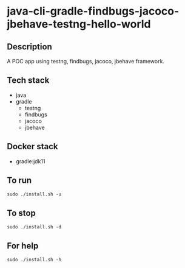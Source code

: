 # java-cli-gradle-findbugs-jacoco-jbehave-testng-hello-world

## Description
A POC app using testng,
findbugs, jacoco, jbehave framework.

## Tech stack
- java
- gradle
  - testng  
  - findbugs
  - jacoco
  - jbehave

## Docker stack
- gradle:jdk11

## To run
`sudo ./install.sh -u`

## To stop
`sudo ./install.sh -d`

## For help
`sudo ./install.sh -h`

